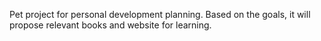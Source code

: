 Pet project for personal development planning. 
Based on the goals, it will propose relevant books and website for learning.